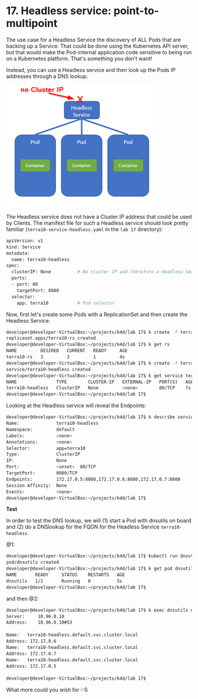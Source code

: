 # 17. Headless service: point-to-multipoint

The use case for a Headless Service the discovery of ALL Pods that are backing up a Service. That could be done using the Kubernetes API server, but that would make the Pod-internal application code sensitive to being run on a Kubernetes platform. That's something you don't want!

Instead, you can use a Headless service and then look up the Pods IP addresses through a DNS lookup.

![Headless service](img/lab17-headless-service.png)

The Headless service does not have a Cluster IP address that could be used by Clients. The manifest file for such a Headless service should look pretty familiar (`terra10-service-headless.yaml` in the `lab 17` directory):

```bash
apiVersion: v1
kind: Service
metadata:
  name: terra10-headless
spec:
  clusterIP: None          # No cluster IP and therefore a Headless Service
  ports:
  - port: 80
    targetPort: 8080
  selector:
    app: terra10           # Pod selector
```

Now, first let's create some Pods with a ReplicationSet and then create the Headless Service:

```bash
developer@developer-VirtualBox:~/projects/k4d/lab 17$ k create -f terra10-replicationset.yaml 
replicaset.apps/terra10-rs created
developer@developer-VirtualBox:~/projects/k4d/lab 17$ k get rs
NAME         DESIRED   CURRENT   READY     AGE
terra10-rs   3         3         1         4s
developer@developer-VirtualBox:~/projects/k4d/lab 17$ k create -f terra10-service-headless.yaml 
service/terra10-headless created
developer@developer-VirtualBox:~/projects/k4d/lab 17$ k get service terra10-headless 
NAME               TYPE        CLUSTER-IP   EXTERNAL-IP   PORT(S)   AGE
terra10-headless   ClusterIP   None         <none>        80/TCP    7s
developer@developer-VirtualBox:~/projects/k4d/lab 17$ 
```

Looking at the Headless service will reveal the Endpoints:

```bash
developer@developer-VirtualBox:~/projects/k4d/lab 17$ k describe service terra10-headless 
Name:              terra10-headless
Namespace:         default
Labels:            <none>
Annotations:       <none>
Selector:          app=terra10
Type:              ClusterIP
IP:                None
Port:              <unset>  80/TCP
TargetPort:        8080/TCP
Endpoints:         172.17.0.5:8080,172.17.0.6:8080,172.17.0.7:8080
Session Affinity:  None
Events:            <none>
developer@developer-VirtualBox:~/projects/k4d/lab 17$
```

**Test**

In order to test the DNS lookup, we will (1) start a Pod with dnsutils on board and (2) do a DNSlookup for the FQDN for the Headless Service `terra10-headless`. 

@1:

```bash
developer@developer-VirtualBox:~/projects/k4d/lab 17$ kubectl run dnsutils --image=tutum/dnsutils --generator=run-pod/v1 --command -- sleep infinity
pod/dnsutils created
developer@developer-VirtualBox:~/projects/k4d/lab 17$ k get pod dnsutils 
NAME       READY     STATUS    RESTARTS   AGE
dnsutils   1/1       Running   0          5s
developer@developer-VirtualBox:~/projects/k4d/lab 17$ 
```
and then @2:

```bash
developer@developer-VirtualBox:~/projects/k4d/lab 17$ k exec dnsutils nslookup terra10-headless
Server:		10.96.0.10
Address:	10.96.0.10#53

Name:	terra10-headless.default.svc.cluster.local
Address: 172.17.0.6
Name:	terra10-headless.default.svc.cluster.local
Address: 172.17.0.7
Name:	terra10-headless.default.svc.cluster.local
Address: 172.17.0.5

developer@developer-VirtualBox:~/projects/k4d/lab 17$ 
```

What more could you wish for :-S

